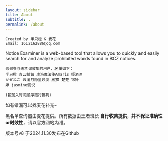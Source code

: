 ```yaml
---
layout: sidebar
title: About
subtitle: .
permalink: /about
---
```


    Created by 半只橙 & 麦花
    Email: 1612162886@qq.com
    
Notice Examiner is a web-based tool that allows you to quickly and easily search for and analyze prohibited words found in BCZ notices.

    感谢参与违禁词收集的用户，名单如下：
    半只橙 青云茜茜 库洛魔法使Amaris 娅酒酒 
    かぜねこ 云消月隐星烛淡 黑猫 楚楚 锦妤
    婷 jasmine悦悦

    (按加入时间顺序按行排列)

如有错漏可以找麦花补充~

黑名单查询器由麦花提供。所有数据由王者班长 __自行收集提供__，__并不保证准确性or时效性__，请以官方网站为准。

版本号v8 于2024.11.30发布在Github